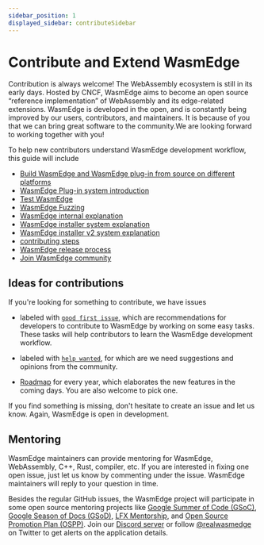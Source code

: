 ```yaml
---
sidebar_position: 1
displayed_sidebar: contributeSidebar
---
```


# Contribute and Extend WasmEdge

Contribution is always welcome! The WebAssembly ecosystem is still in its early days. Hosted by CNCF, WasmEdge aims to become an open source “reference implementation” of WebAssembly and its edge-related extensions. WasmEdge is developed in the open, and is constantly being improved by our users, contributors, and maintainers. It is because of you that we can bring great software to the community.We are looking forward to working together with you!

To help new contributors understand WasmEdge development workflow, this guide will include

- [Build WasmEdge and WasmEdge plug-in from source on different platforms](/category/build-wasmedge-from-source)
- [WasmEdge Plug-in system introduction](/category/wasmedge-plugin-system)
- [Test WasmEdge](test.md)
- [WasmEdge Fuzzing](fuzzing.md)
- [WasmEdge internal explanation](internal.md)
- [WasmEdge installer system explanation](installer.md)
- [WasmEdge installer v2 system explanation](installer_v2.md)
- [contributing steps](contribute.md)
- [WasmEdge release process](release.md)
- [Join WasmEdge community](community.md)

## Ideas for contributions

If you're looking for something to contribute, we have issues

- labeled with [`good first issue`](https://github.com/WasmEdge/WasmEdge/issues?q=is%3Aissue+is%3Aopen+label%3A%22good+first+issue%22), which are recommendations for developers to contribute to WasmEdge by working on some easy tasks. These tasks will help contributors to learn the WasmEdge development workflow.

- labeled with [`help wanted`](https://github.com/WasmEdge/WasmEdge/issues?q=is%3Aissue+is%3Aopen+label%3A%22help+wanted%22), for which are we need suggestions and opinions from the community.

- [Roadmap](https://github.com/WasmEdge/WasmEdge/blob/master/docs/ROADMAP.md) for every year, which elaborates the new features in the coming days. You are also welcome to pick one.

If you find something is missing, don't hesitate to create an issue and let us know. Again, WasmEdge is open in development.

## Mentoring

WasmEdge maintainers can provide mentoring for WasmEdge, WebAssembly, C++, Rust, compiler, etc. If you are interested in fixing one open issue, just let us know by commenting under the issue. WasmEdge maintainers will reply to your question in time.

Besides the regular GitHub issues, the WasmEdge project will participate in some open source mentoring projects like [Google Summer of Code (GSoC)](https://summerofcode.withgoogle.com/), [Google Season of Docs (GSoD)](https://developers.google.com/season-of-docs), [LFX Mentorship](https://mentorship.lfx.linuxfoundation.org/#projects_all), and [Open Source Promotion Plan (OSPP)](https://summer-ospp.ac.cn/). Join our [Discord server](https://discord.gg/U4B5sFTkFc) or follow [@realwasmedge](https://twitter.com/realwasmedge) on Twitter to get alerts on the application details.
